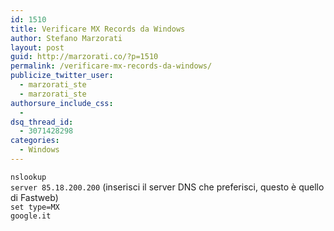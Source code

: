 ```yaml
---
id: 1510
title: Verificare MX Records da Windows
author: Stefano Marzorati
layout: post
guid: http://marzorati.co/?p=1510
permalink: /verificare-mx-records-da-windows/
publicize_twitter_user:
  - marzorati_ste
  - marzorati_ste
authorsure_include_css:
  - 
dsq_thread_id:
  - 3071428298
categories:
  - Windows
---
```

`nslookup`  
`server 85.18.200.200` (inserisci il server DNS che preferisci, questo è quello di Fastweb)  
`set type=MX`  
`google.it`